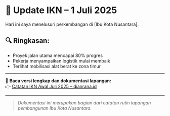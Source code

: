 # 📝 Update IKN – 1 Juli 2025

Hari ini saya menelusuri perkembangan di [Ibu Kota Nusantara].

## 🔍 Ringkasan:
- Proyek jalan utama mencapai 80% progres
- Pekerja menyampaikan logistik mulai membaik
- Terlihat mobilisasi alat berat ke zona timur

---

📖 **Baca versi lengkap dan dokumentasi lapangan:**  
👉 [Catatan IKN Awal Juli 2025 – dianrana.id](https://www.dianrana.id/2025/07/catatan-ikn-awal-juli-2025-menelusuri.html)

---

> *Dokumentasi ini merupakan bagian dari catatan rutin lapangan pembangunan Ibu Kota Nusantara.*

